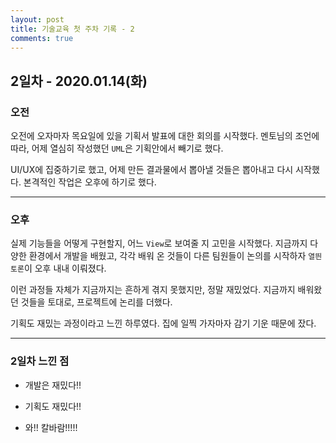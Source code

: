 ```yaml
---
layout: post
title: 기술교육 첫 주차 기록 - 2
comments: true
---
```


## 2일차 - 2020.01.14(화)

### 오전
오전에 오자마자 목요일에 있을 기획서 발표에 대한 회의를 시작했다.
멘토님의 조언에 따라, 어제 열심히 작성했던 `UML`은 기획안에서 빼기로 했다.

UI/UX에 집중하기로 했고, 어제 만든 결과물에서 뽑아낼 것들은 뽑아내고 다시 시작했다.
본격적인 작업은 오후에 하기로 했다. 

----

### 오후
실제 기능들을 어떻게 구현할지, 어느 `View`로 보여줄 지 고민을 시작했다.
지금까지 다양한 환경에서 개발을 배웠고, 각각 배워 온 것들이 다른 팀원들이 논의를 시작하자
`열띈 토론`이 오후 내내 이뤄졌다.

이런 과정들 자체가 지금까지는 흔하게 겪지 못했지만, 정말 재밌었다.
지금까지 배워왔던 것들을 토대로, 프로젝트에 논리를 더했다.

기획도 재밌는 과정이라고 느낀 하루였다.
집에 일찍 가자마자 감기 기운 때문에 잤다.

--- 
### 2일차 느낀 점
* 개발은 재밌다!!
* 기획도 재밌다!!

* 와!! 칼바람!!!!!
